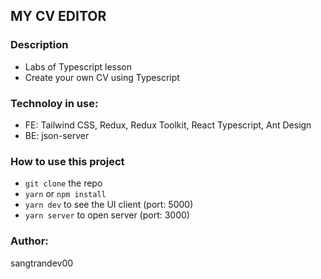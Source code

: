 ## MY CV EDITOR 

### Description
+ Labs of Typescript lesson
+ Create your own CV using Typescript

### Technoloy in use:

- FE: Tailwind CSS, Redux, Redux Toolkit, React Typescript, Ant Design
- BE: json-server

### How to use this project

+ `git clone` the repo
+ `yarn` or `npm install`
+ `yarn dev` to see the UI client (port: 5000)
+ `yarn server` to open server (port: 3000)

### Author:
sangtrandev00
